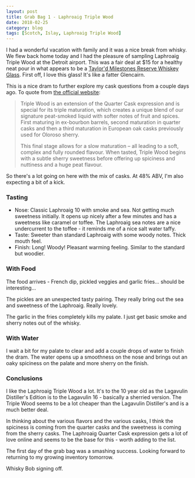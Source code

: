 ```yaml
---
layout: post
title: Grab Bag 1 - Laphroaig Triple Wood
date: 2018-02-25
category: blog
tags: [Scotch, Islay, Laphroaig Triple Wood]
---
```


I had a wonderful vacation with family and it was a nice break from whisky. We flew back home today and I had the pleasure of sampling Laphroaig Triple Wood at the Detroit airport. This was a fair deal at $15 for a healthy neat pour in what appears to be a [Taylor'd Milestones Reserve Whiskey Glass](https://www.amazon.com/Taylord-Milestones-Reserve-Whiskey-Glass/dp/B01ATV2Q5Q/ref=pd_sim_79_3?_encoding=UTF8&pd_rd_i=B01ATV2Q5Q&pd_rd_r=D7XZJC5Y7HT47XV9P2D4&pd_rd_w=qDGE2&pd_rd_wg=r5mRw&psc=1&refRID=D7XZJC5Y7HT47XV9P2D4). First off, I love this glass! It's like a fatter Glencairn.

This is a nice dram to further explore my cask questions from a couple days ago. To quote from [the official website](https://www.laphroaig.com/product/triple-wood/):

> Triple Wood is an extension of the Quarter Cask expression and is special for its triple maturation, which creates a unique blend of our signature peat-smoked liquid with softer notes of fruit and spices. First maturing in ex-bourbon barrels, second maturation in quarter casks and then a third maturation in European oak casks previously used for Oloroso sherry.  
>   
> This final stage allows for a slow maturation – all leading to a soft, complex and fully rounded flavour. When tasted, Triple Wood begins with a subtle sherry sweetness before offering up spiciness and nuttiness and a huge peat flavour.

So there's a lot going on here with the mix of casks. At 48% ABV, I'm also expecting a bit of a kick.

### Tasting

* Nose: Classic Laphroaig 10 with smoke and sea. Not getting much sweetness initially. It opens up nicely after a few minutes and has a sweetness like caramel or toffee. The Laphroaig sea notes are a nice undercurrent to the toffee - it reminds me of a nice salt water taffy.
* Taste: Sweeter than standard Laphroaig with some woody notes. Thick mouth feel.
* Finish: Long! Woody! Pleasant warming feeling. Similar to the standard but woodier.

### With Food

The food arrives - French dip, pickled veggies and garlic fries... should be interesting...

The pickles are an unexpected tasty pairing. They really bring out the sea and sweetness of the Laphroaig. Really lovely.

The garlic in the fries completely kills my palate. I just get basic smoke and sherry notes out of the whisky.

### With Water

I wait a bit for my palate to clear and add a couple drops of water to finish the dram. The water opens up a smoothness on the nose and brings out an oaky spiciness on the palate and more sherry on the finish.

### Conclusions

I like the Laphroaig Triple Wood a lot. It's to the 10 year old as the Lagavulin Distiller's Edition is to the Lagavulin 16 - basically a sherried version. The Triple Wood seems to be a lot cheaper than the Lagavulin Distiller's and is a much better deal.

In thinking about the various flavors and the various casks, I think the spiciness is coming from the quarter casks and the sweetness is coming from the sherry casks. The Laphroaig Quarter Cask expression gets a lot of love online and seems to be the base for this - worth adding to the list.

The first day of the grab bag was a smashing success. Looking forward to returning to my growing inventory tomorrow.

Whisky Bob signing off.
